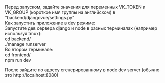 Перед запуском, задайте значения для переменных VK_TOKEN  и VK_GROUP (короткое имя группы на английском)  в "backend/djangovue/settings.py"  
Как запустить приложение в dev режиме:  
Запустите дев сервера django и node в разных терминалах (например используя tmux):  
cd backend/  
./manage runserver  
Во втором терминале:  
cd frontend/  
npm run dev  

После зайдите по адресу сгенерированному в node dev server (обычно это http://localhost:8080)  
